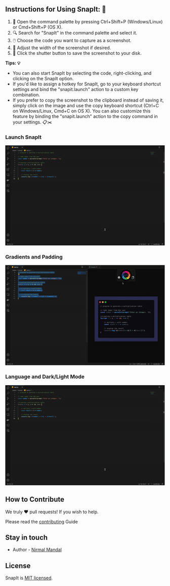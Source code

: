 ## Instructions for Using SnapIt: 📸

1. 📌 Open the command palette by pressing Ctrl+Shift+P (Windows/Linux) or Cmd+Shift+P (OS X).
2. 🔍 Search for "SnapIt" in the command palette and select it.
3. 🖱️ Choose the code you want to capture as a screenshot.
4. 📏 Adjust the width of the screenshot if desired.
5. 💾 Click the shutter button to save the screenshot to your disk.

**Tips: 💡**

- You can also start SnapIt by selecting the code, right-clicking, and clicking on the SnapIt option.
- If you'd like to assign a hotkey for SnapIt, go to your keyboard shortcut settings and bind the "snapit.launch" action to a custom key combination.
- If you prefer to copy the screenshot to the clipboard instead of saving it, simply click on the image and use the copy keyboard shortcut (Ctrl+C on Windows/Linux, Cmd+C on OS X). You can also customize this feature by binding the "snapit.launch" action to the copy command in your settings. 📋✂️



### Launch SnapIt
![Snapit-launch](https://github.com/wekex35/snapit/blob/master/assets/launch.gif)

### Gradients and Padding
![Gradients](https://github.com/wekex35/snapit/blob/master/assets/gradients.gif)

### Language and Dark/Light Mode 
![language-select](https://github.com/wekex35/snapit/blob/master/assets/launch.gif)

## How to Contribute
We truly ❤️ pull requests! If you wish to help.

Please read the [contributing](https://github.com/wekex35/snapit/wiki) Guide
## Stay in touch

- Author - [Nirmal Mandal](https://www.linkedin.com/in/nirmal-mandal-275706110)

## License

SnapIt is [MIT licensed](LICENSE).


